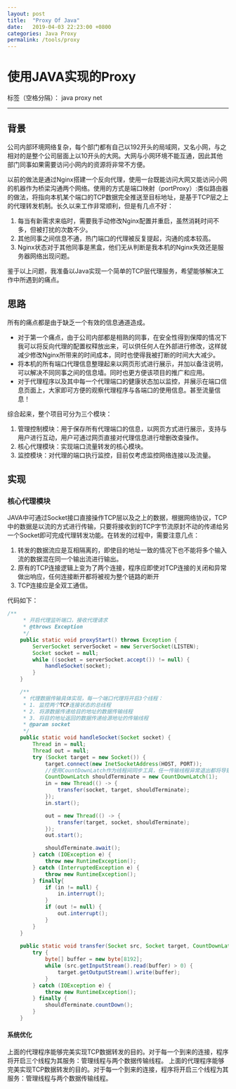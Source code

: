 ```yaml
---
layout: post
title:  "Proxy Of Java"
date:   2019-04-03 22:23:00 +0800
categories: Java Proxy 
permalink: /tools/proxy
---
```


# 使用JAVA实现的Proxy

标签（空格分隔）： java proxy net

---

## 背景
公司内部环境网络复杂，每个部门都有自己以192开头的局域网，又名小网，与之相对的是整个公司层面上以10开头的大网。大网与小网环境不能互通，因此其他部门同事如果需要访问小网内的资源将非常不方便。

以前的做法是通过Nginx搭建一个反向代理，使用一台既能访问大网又能访问小网的机器作为桥梁沟通两个网络。使用的方式是端口映射（portProxy）:类似路由器的做法，将指向本机某个端口的TCP数据完全推送至目标地址，是基于TCP层之上的代理转发机制。长久以来工作非常顺利，但是有几点不好：

1. 每当有新需求来临时，需要我手动修改Nginx配置并重启，虽然消耗时间不多，但被打扰的次数不少。
2. 其他同事之间信息不通，热门端口的代理被反复提起，沟通的成本较高。
3. Nginx状态对于其他同事是黑盒，他们无从判断是我本机的Nginx失效还是服务器网络出现问题。

鉴于以上问题，我准备以Java实现一个简单的TCP层代理服务，希望能够解决工作中所遇到的痛点。

## 思路
所有的痛点都是由于缺乏一个有效的信息通道造成。

* 对于第一个痛点，由于公司内部都是相熟的同事，在安全性得到保障的情况下我可以将反向代理的配置权释放出来，可以供任何人在外部进行修改，这样就减少修改Nginx所带来的时间成本，同时也使得我被打断的时间大大减少。
* 将本机的所有端口代理信息整理起来以网页形式进行展示，并加以备注说明，可以解决不同同事之间的信息墙。同时也更方便该项目的推广和应用。
* 对于代理程序以及其中每一个代理端口的健康状态加以监控，并展示在端口信息页面上，大家即可方便的观察代理程序与各端口的使用信息。甚至流量信息！

综合起来，整个项目可分为三个模块：
1. 管理控制模块：用于保存所有代理端口的信息，以网页方式进行展示，支持与用户进行互动，用户可通过网页直接对代理信息进行增删改查操作。
2. 核心代理模块：实现端口流量转发的核心模块。
3. 监控模块：对代理的端口执行监控，目前仅考虑监控网络连接以及流量。

## 实现

### 核心代理模块
JAVA中可通过Socket接口直接操作TCP层以及之上的数据，根据网络协议，TCP中的数据是以流的方式进行传输，只要将接收到的TCP字节流原封不动的传递给另一个Socket即可完成代理转发功能。在转发的过程中，需要注意几点：

1. 转发的数据流应是互相隔离的，即使目的地址一致的情况下也不能将多个输入流的数据混在同一个输出流进行输出。
2. 原有的TCP连接逻辑上变为了两个连接，程序应即使对TCP连接的关闭和异常做出响应，任何连接断开都将被视为整个链路的断开
3. TCP连接应是全双工通信。

代码如下：
``` java
/**
     * 开启代理监听端口，接收代理请求
     * @throws Exception
     */
    public static void proxyStart() throws Exception {
        ServerSocket serverSocket = new ServerSocket(LISTEN);
        Socket socket = null;
        while ((socket = serverSocket.accept()) != null) {
            handleSocket(socket);
        }
    }

    /**
     * 代理数据传输具体实现，每一个端口代理将开启3个线程：
     * 1. 监控两个TCP连接状态的总线程
     * 2. 将源数据传递给目的地址的数据传输线程
     * 3. 将目的地址返回的数据传递给源地址的传输线程
     * @param socket
     */
    public static void handleSocket(Socket socket) {
        Thread in = null;
        Thread out = null;
        try (Socket target = new Socket()) {
            target.connect(new InetSocketAddress(HOST, PORT));
            //使用CountDownLatch作为线程间同步工具，任一传输线程异常退出都将导致链路整体断开
            CountDownLatch shouldTerminate = new CountDownLatch(1);
            in = new Thread(() -> {
                transfer(socket, target, shouldTerminate);
            });
            in.start();

            out = new Thread(() -> {
                transfer(target, socket, shouldTerminate);
            });
            out.start();

            shouldTerminate.await();
        } catch (IOException e) {
            throw new RuntimeException();
        } catch (InterruptedException e) {
            throw new RuntimeException();
        } finally{
            if (in != null) {
                in.interrupt();
            }
            if (out != null) {
                out.interrupt();
            }
        }
    }
    
    public static void transfer(Socket src, Socket target, CountDownLatch shouldTerminate) {
        try {
            byte[] buffer = new byte[8192];
            while (src.getInputStream().read(buffer) > 0) {
                target.getOutputStream().write(buffer);
            }
        } catch (IOException e) {
            throw new RuntimeException();
        } finally {
            shouldTerminate.countDown();
        }
    }
```

#### 系统优化

上面的代理程序能够完美实现TCP数据转发的目的。对于每一个到来的连接，程序将开启三个线程为其服务：管理线程与两个数据传输线程。
上面的代理程序能够完美实现TCP数据转发的目的。对于每一个到来的连接，程序将开启三个线程为其服务：管理线程与两个数据传输线程。




